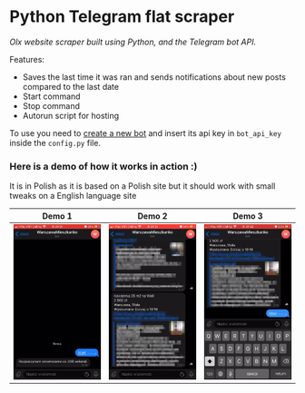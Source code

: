 # Python Telegram flat scraper
*Olx website scraper built using Python, and the Telegram bot API.*

Features:
- Saves the last time it was ran and sends notifications about new posts compared to the last date
- Start command
- Stop command
- Autorun script for hosting


To use you need to [create a new bot](https://core.telegram.org/bots#6-botfather) and insert its api key in `bot_api_key` inside the `config.py` file.

### Here is a demo of how it works in action :)
It is in Polish as it is based on a Polish site but it should work with small tweaks on a English language site

Demo 1 | Demo 2 | Demo 3
:-------------------------:|:-------------------------:|:-------------------------:
![Demo1](demo/demo1.png) | ![Demo2](demo/demo2.png) | ![Demo3](demo/demo3.png)

